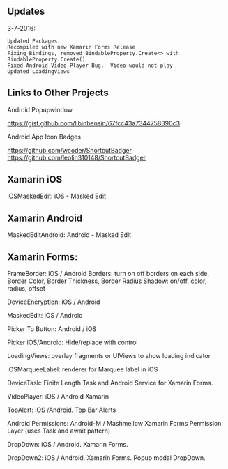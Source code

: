 Updates
-----------------------------------------------------------------------

3-7-2016:

	Updated Packages.  
	Recompiled with new Xamarin Forms Release
	Fixing Bindings, removed BindableProperty.Create<> with BindableProperty.Create()
	Fixed Android Video Player Bug.  Video would not play
	Updated LoadingViews
		
	

Links to Other Projects
-----------------------------------------------------------------------

Android Popupwindow

https://gist.github.com/libinbensin/67fcc43a7344758390c3

Android App Icon Badges
 
https://github.com/wcoder/ShortcutBadger
https://github.com/leolin310148/ShortcutBadger


Xamarin iOS 
-----------------------------------------------------------------------

iOSMaskedEdit: iOS - Masked Edit


Xamarin Android 
-----------------------------------------------------------------------

MaskedEditAndroid: Android - Masked Edit


Xamarin Forms: 
-----------------------------------------------------------------------
FrameBorder: iOS / Android
	Borders: turn on off borders on each side, Border Color, Border Thickness, Border Radius
	Shadow: on/off, color, radius, offset

DeviceEncryption: iOS / Android

MaskedEdit: iOS / Android

Picker To Button: Android / iOS

Picker iOS/Android:  Hide/replace with control

LoadingViews:  overlay fragments or UIViews to show loading indicator

iOSMarqueeLabel:  renderer for Marquee label in iOS

DeviceTask:  Finite Length Task and Android Service for Xamarin Forms.

VideoPlayer: iOS / Android Xamarin

TopAlert: iOS /Android.  Top Bar Alerts

Android Permissions:  Android-M / Mashmellow Xamarin Forms Permission Layer (uses Task and await pattern)

DropDown: iOS / Android.  Xamarin Forms.

DropDown2: iOS / Android.  Xamarin Forms. Popup modal DropDown. 
